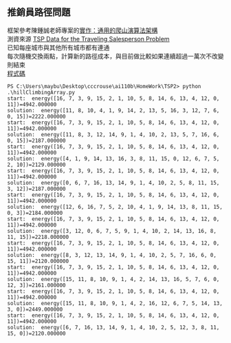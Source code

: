 ## 推銷員路徑問題
框架參考陳鍾誠老師專案的[實作：通用的爬山演算法架構](https://gitlab.com/ccc110/ai/-/blob/master/02-optimize/01-hillclimbing/04-framework/%E5%AF%A6%E4%BD%9C%EF%BC%9A%E9%80%9A%E7%94%A8%E7%9A%84%E7%88%AC%E5%B1%B1%E6%BC%94%E7%AE%97%E6%B3%95%E6%9E%B6%E6%A7%8B.md)  
測資來源 [TSP Data for the Traveling Salesperson Problem](https://people.sc.fsu.edu/~jburkardt/datasets/tsp/tsp.html)  
已知每座城市與其他所有城市都有連通  
每次隨機交換兩點，計算新的路徑成本，與目前做比較如果連續超過一萬次不改變則結束  
[程式碼](hillClimbingArray.py)   

```
PS C:\Users\maybu\Desktop\cccrouse\ai110b\HomeWork\TSP2> python .\hillClimbingArray.py
start:  energy([16, 7, 3, 9, 15, 2, 1, 10, 5, 8, 14, 6, 13, 4, 12, 0, 11])=4942.000000
solution:  energy([11, 8, 10, 4, 1, 9, 14, 2, 13, 5, 16, 3, 12, 7, 6, 0, 15])=2222.000000
start:  energy([16, 7, 3, 9, 15, 2, 1, 10, 5, 8, 14, 6, 13, 4, 12, 0, 11])=4942.000000
solution:  energy([11, 8, 3, 12, 14, 9, 1, 4, 10, 2, 13, 5, 7, 16, 6, 0, 15])=2187.000000
start:  energy([16, 7, 3, 9, 15, 2, 1, 10, 5, 8, 14, 6, 13, 4, 12, 0, 11])=4942.000000
solution:  energy([4, 1, 9, 14, 13, 16, 3, 8, 11, 15, 0, 12, 6, 7, 5, 2, 10])=2129.000000
start:  energy([16, 7, 3, 9, 15, 2, 1, 10, 5, 8, 14, 6, 13, 4, 12, 0, 11])=4942.000000
solution:  energy([0, 6, 7, 16, 13, 14, 9, 1, 4, 10, 2, 5, 8, 11, 15, 3, 12])=2187.000000
start:  energy([16, 7, 3, 9, 15, 2, 1, 10, 5, 8, 14, 6, 13, 4, 12, 0, 11])=4942.000000
solution:  energy([12, 6, 16, 7, 5, 2, 10, 4, 1, 9, 14, 13, 8, 11, 15, 0, 3])=2184.000000
start:  energy([16, 7, 3, 9, 15, 2, 1, 10, 5, 8, 14, 6, 13, 4, 12, 0, 11])=4942.000000
solution:  energy([3, 12, 0, 6, 7, 5, 9, 1, 4, 10, 2, 14, 13, 16, 8, 11, 15])=2218.000000
start:  energy([16, 7, 3, 9, 15, 2, 1, 10, 5, 8, 14, 6, 13, 4, 12, 0, 11])=4942.000000
solution:  energy([8, 3, 12, 13, 14, 9, 1, 4, 10, 2, 5, 7, 16, 6, 0, 15, 11])=2120.000000
start:  energy([16, 7, 3, 9, 15, 2, 1, 10, 5, 8, 14, 6, 13, 4, 12, 0, 11])=4942.000000
solution:  energy([15, 11, 8, 10, 9, 1, 4, 2, 14, 13, 16, 5, 7, 6, 0, 12, 3])=2161.000000
start:  energy([16, 7, 3, 9, 15, 2, 1, 10, 5, 8, 14, 6, 13, 4, 12, 0, 11])=4942.000000
solution:  energy([15, 11, 8, 10, 9, 1, 4, 2, 16, 12, 6, 7, 5, 14, 13, 3, 0])=2449.000000
start:  energy([16, 7, 3, 9, 15, 2, 1, 10, 5, 8, 14, 6, 13, 4, 12, 0, 11])=4942.000000
solution:  energy([6, 7, 16, 13, 14, 9, 1, 4, 10, 2, 5, 12, 3, 8, 11, 15, 0])=2120.000000
```